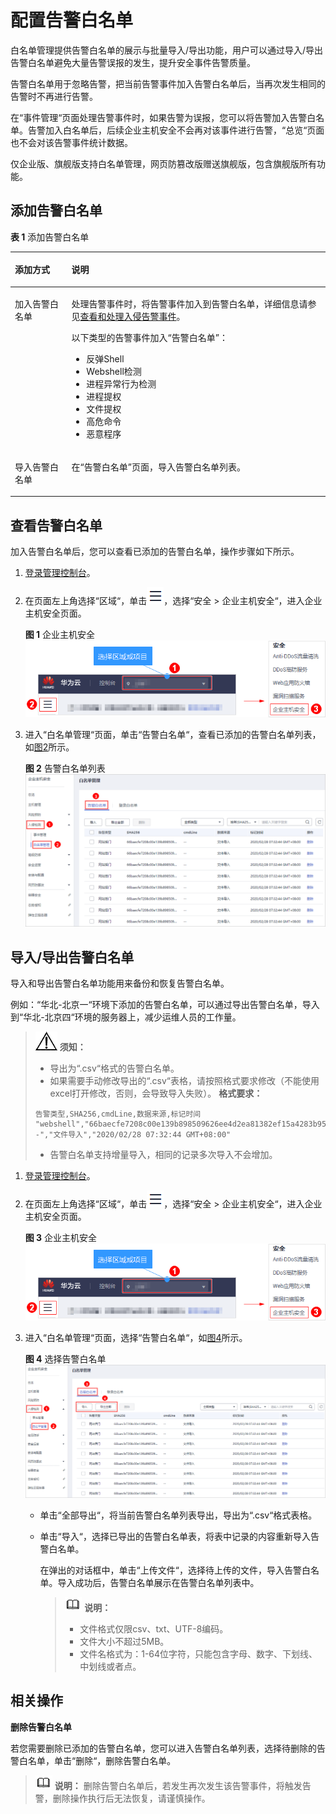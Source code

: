 # 配置告警白名单<a name="hss_01_0028"></a>

白名单管理提供告警白名单的展示与批量导入/导出功能，用户可以通过导入/导出告警白名单避免大量告警误报的发生，提升安全事件告警质量。

告警白名单用于忽略告警，把当前告警事件加入告警白名单后，当再次发生相同的告警时不再进行告警。

在“事件管理“页面处理告警事件时，如果告警为误报，您可以将告警加入告警白名单。告警加入白名单后，后续企业主机安全不会再对该事件进行告警，“总览“页面也不会对该告警事件统计数据。

仅企业版、旗舰版支持白名单管理，网页防篡改版赠送旗舰版，包含旗舰版所有功能。

## 添加告警白名单<a name="section420473243814"></a>

**表 1**  添加告警白名单

<a name="table18831149143511"></a>
<table><thead align="left"><tr id="row188320495353"><th class="cellrowborder" valign="top" width="17.97%" id="mcps1.2.3.1.1"><p id="p688374912355"><a name="p688374912355"></a><a name="p688374912355"></a>添加方式</p>
</th>
<th class="cellrowborder" valign="top" width="82.03%" id="mcps1.2.3.1.2"><p id="p16884204923516"><a name="p16884204923516"></a><a name="p16884204923516"></a>说明</p>
</th>
</tr>
</thead>
<tbody><tr id="row488418495357"><td class="cellrowborder" valign="top" width="17.97%" headers="mcps1.2.3.1.1 "><p id="p168851049193519"><a name="p168851049193519"></a><a name="p168851049193519"></a>加入告警白名单</p>
</td>
<td class="cellrowborder" valign="top" width="82.03%" headers="mcps1.2.3.1.2 "><p id="p1096264993711"><a name="p1096264993711"></a><a name="p1096264993711"></a>处理告警事件时，将告警事件加入到告警白名单，详细信息请参见<a href="查看和处理入侵告警事件.md">查看和处理入侵告警事件</a>。</p>
<p id="p1685743116373"><a name="p1685743116373"></a><a name="p1685743116373"></a>以下类型的告警事件加入<span class="parmvalue" id="parmvalue1384333293714"><a name="parmvalue1384333293714"></a><a name="parmvalue1384333293714"></a>“告警白名单”</span>：</p>
<a name="ul8799205315362"></a><a name="ul8799205315362"></a><ul id="ul8799205315362"><li>反弹Shell</li><li>Webshell检测</li><li>进程异常行为检测</li><li>进程提权</li><li>文件提权</li><li>高危命令</li><li>恶意程序</li></ul>
</td>
</tr>
<tr id="row1488584963516"><td class="cellrowborder" valign="top" width="17.97%" headers="mcps1.2.3.1.1 "><p id="p10885144933511"><a name="p10885144933511"></a><a name="p10885144933511"></a>导入告警白名单</p>
</td>
<td class="cellrowborder" valign="top" width="82.03%" headers="mcps1.2.3.1.2 "><p id="p38851249193519"><a name="p38851249193519"></a><a name="p38851249193519"></a>在<span class="wintitle" id="wintitle1235183471111"><a name="wintitle1235183471111"></a><a name="wintitle1235183471111"></a>“告警白名单”</span>页面，导入告警白名单列表。</p>
</td>
</tr>
</tbody>
</table>

## 查看告警白名单<a name="section2560185572012"></a>

加入告警白名单后，您可以查看已添加的告警白名单，操作步骤如下所示。

1.  [登录管理控制台](https://console.huaweicloud.com)。
2.  在页面左上角选择“区域“，单击![](figures/icon-servicelist.png)，选择“安全  \>  企业主机安全“，进入企业主机安全页面。

    **图 1**  企业主机安全<a name="hss_01_0229_fig1855613765114"></a>  
    ![](figures/企业主机安全.png "企业主机安全")

3.  进入“白名单管理“页面，单击“告警白名单“，查看已添加的告警白名单列表，如[图2](#fig1731019508397)所示。

    **图 2**  告警白名单列表<a name="fig1731019508397"></a>  
    ![](figures/告警白名单列表.png "告警白名单列表")


## 导入/导出告警白名单<a name="section4901243132114"></a>

导入和导出告警白名单功能用来备份和恢复告警白名单。

例如：“华北-北京一“环境下添加的告警白名单，可以通过导出告警白名单，导入到“华北-北京四“环境的服务器上，减少运维人员的工作量。

>![](public_sys-resources/icon-notice.gif) **须知：** 
>-   导出为“.csv“格式的告警白名单。
>-   如果需要手动修改导出的“.csv“表格，请按照格式要求修改（不能使用excel打开修改，否则，会导致导入失败）。
>    **格式要求：**
>    ```
>    告警类型,SHA256,cmdLine,数据来源,标记时间
>    "webshell","66baecfe7208c00e139b898509626ee4d2ea81382ef15a4283b95d50f669b121","--","文件导入","2020/02/28 07:32:44 GMT+08:00"
>    ```
>-   告警白名单支持增量导入，相同的记录多次导入不会增加。

1.  [登录管理控制台](https://console.huaweicloud.com)。
2.  在页面左上角选择“区域“，单击![](figures/icon-servicelist.png)，选择“安全  \>  企业主机安全“，进入企业主机安全页面。

    **图 3**  企业主机安全<a name="hss_01_0229_fig1855613765114_1"></a>  
    ![](figures/企业主机安全.png "企业主机安全")

3.  进入“白名单管理“页面，选择“告警白名单“，如[图4](#fig1833419293712)所示。

    **图 4**  选择告警白名单<a name="fig1833419293712"></a>  
    ![](figures/选择告警白名单.png "选择告警白名单")

    -   单击“全部导出“，将当前告警白名单列表导出，导出为“.csv“格式表格。
    -   单击“导入“，选择已导出的告警白名单表，将表中记录的内容重新导入告警白名单。

        在弹出的对话框中，单击“上传文件“，选择待上传的文件，导入告警白名单。导入成功后，告警白名单展示在告警白名单列表中。

        >![](public_sys-resources/icon-note.gif) **说明：** 
        >-   文件格式仅限csv、txt、UTF-8编码。
        >-   文件大小不超过5MB。
        >-   文件名格式为：1-64位字符，只能包含字母、数字、下划线、中划线或者点。



## 相关操作<a name="section2806205117222"></a>

**删除告警白名单**

若您需要删除已添加的告警白名单，您可以进入告警白名单列表，选择待删除的告警白名单，单击“删除“，删除告警白名单。

>![](public_sys-resources/icon-note.gif) **说明：** 
>删除告警白名单后，若发生再次发生该告警事件，将触发告警，删除操作执行后无法恢复，请谨慎操作。


